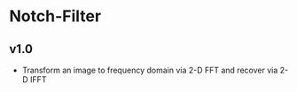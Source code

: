 # Notch-Filter

## v1.0

- Transform an image to frequency domain via 2-D FFT and recover via 2-D IFFT
